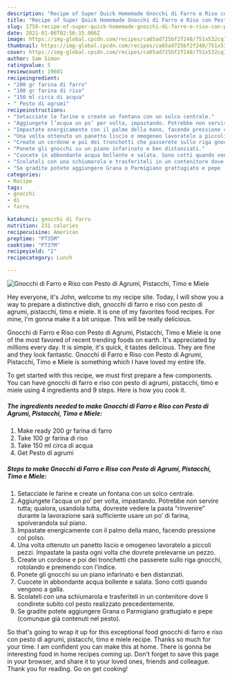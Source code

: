 ```yaml
---
description: "Recipe of Super Quick Homemade Gnocchi di Farro e Riso con Pesto di Agrumi, Pistacchi, Timo e Miele"
title: "Recipe of Super Quick Homemade Gnocchi di Farro e Riso con Pesto di Agrumi, Pistacchi, Timo e Miele"
slug: 1758-recipe-of-super-quick-homemade-gnocchi-di-farro-e-riso-con-pesto-di-agrumi-pistacchi-timo-e-miele
date: 2021-01-06T02:56:15.006Z
image: https://img-global.cpcdn.com/recipes/ca65ad725bf2f248/751x532cq70/gnocchi-di-farro-e-riso-con-pesto-di-agrumi-pistacchi-timo-e-miele-recipe-main-photo.jpg
thumbnail: https://img-global.cpcdn.com/recipes/ca65ad725bf2f248/751x532cq70/gnocchi-di-farro-e-riso-con-pesto-di-agrumi-pistacchi-timo-e-miele-recipe-main-photo.jpg
cover: https://img-global.cpcdn.com/recipes/ca65ad725bf2f248/751x532cq70/gnocchi-di-farro-e-riso-con-pesto-di-agrumi-pistacchi-timo-e-miele-recipe-main-photo.jpg
author: Sam Simon
ratingvalue: 5
reviewcount: 19601
recipeingredient:
- "200 gr farina di farro"
- "100 gr farina di riso"
- "150 ml circa di acqua"
- " Pesto di agrumi"
recipeinstructions:
- "Setacciate le farine e create un fontana con un solco centrale."
- "Aggiungete l’acqua un po’ per volta, impastando. Potrebbe non servire tutta; qualora, usandola tutta, dovreste vedere la pasta “rinvenire” durante la lavorazione sarà sufficiente usare un po’ di farina, spolverandola sul piano."
- "Impastate energicamente con il palmo della mano, facendo pressione col polso."
- "Una volta ottenuto un panetto liscio e omogeneo lavoratelo a piccoli pezzi. Impastate la pasta ogni volta che dovrete prelevarne un pezzo."
- "Create un cordone e poi dei tronchetti che passerete sullo riga gnocchi, rotolando e premendo con l’indice."
- "Ponete gli gnocchi su un piano infarinato e ben distanziati."
- "Cuocete in abbondante acqua bollente e salata. Sono cotti quando vengono a galla."
- "Scolateli con una schiumarola e trasferiteli in un contenitore dove li condirete subito col pesto realizzato precedentemente."
- "Se gradite potete aggiungere Grana o Parmigiano grattugiato e pepe (comunque già contenuti nel pesto)."
categories:
- Recipe
tags:
- gnocchi
- di
- farro

katakunci: gnocchi di farro 
nutrition: 231 calories
recipecuisine: American
preptime: "PT35M"
cooktime: "PT37M"
recipeyield: "2"
recipecategory: Lunch

---
```



![Gnocchi di Farro e Riso con Pesto di Agrumi, Pistacchi, Timo e Miele](https://img-global.cpcdn.com/recipes/ca65ad725bf2f248/751x532cq70/gnocchi-di-farro-e-riso-con-pesto-di-agrumi-pistacchi-timo-e-miele-recipe-main-photo.jpg)

Hey everyone, it's John, welcome to my recipe site. Today, I will show you a way to prepare a distinctive dish, gnocchi di farro e riso con pesto di agrumi, pistacchi, timo e miele. It is one of my favorites food recipes. For mine, I'm gonna make it a bit unique. This will be really delicious.

Gnocchi di Farro e Riso con Pesto di Agrumi, Pistacchi, Timo e Miele is one of the most favored of recent trending foods on earth. It's appreciated by millions every day. It is simple, it's quick, it tastes delicious. They are fine and they look fantastic. Gnocchi di Farro e Riso con Pesto di Agrumi, Pistacchi, Timo e Miele is something which I have loved my entire life.




To get started with this recipe, we must first prepare a few components. You can have gnocchi di farro e riso con pesto di agrumi, pistacchi, timo e miele using 4 ingredients and 9 steps. Here is how you cook it.

<!--inarticleads1-->

##### The ingredients needed to make Gnocchi di Farro e Riso con Pesto di Agrumi, Pistacchi, Timo e Miele:

1. Make ready 200 gr farina di farro
1. Take 100 gr farina di riso
1. Take 150 ml circa di acqua
1. Get  Pesto di agrumi




<!--inarticleads2-->

##### Steps to make Gnocchi di Farro e Riso con Pesto di Agrumi, Pistacchi, Timo e Miele:

1. Setacciate le farine e create un fontana con un solco centrale.
1. Aggiungete l’acqua un po’ per volta, impastando. Potrebbe non servire tutta; qualora, usandola tutta, dovreste vedere la pasta “rinvenire” durante la lavorazione sarà sufficiente usare un po’ di farina, spolverandola sul piano.
1. Impastate energicamente con il palmo della mano, facendo pressione col polso.
1. Una volta ottenuto un panetto liscio e omogeneo lavoratelo a piccoli pezzi. Impastate la pasta ogni volta che dovrete prelevarne un pezzo.
1. Create un cordone e poi dei tronchetti che passerete sullo riga gnocchi, rotolando e premendo con l’indice.
1. Ponete gli gnocchi su un piano infarinato e ben distanziati.
1. Cuocete in abbondante acqua bollente e salata. Sono cotti quando vengono a galla.
1. Scolateli con una schiumarola e trasferiteli in un contenitore dove li condirete subito col pesto realizzato precedentemente.
1. Se gradite potete aggiungere Grana o Parmigiano grattugiato e pepe (comunque già contenuti nel pesto).




So that's going to wrap it up for this exceptional food gnocchi di farro e riso con pesto di agrumi, pistacchi, timo e miele recipe. Thanks so much for your time. I am confident you can make this at home. There is gonna be interesting food in home recipes coming up. Don't forget to save this page in your browser, and share it to your loved ones, friends and colleague. Thank you for reading. Go on get cooking!
